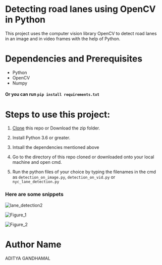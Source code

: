 # Detecting road lanes using OpenCV in Python
This project uses the computer vision library OpenCV to detect road lanes in an image and in video frames with the help of Python.


# Dependencies and Prerequisites
  - Python
  - OpenCV
  - Numpy
#### Or you can run `pip install requirements.txt` 


# Steps to use this project:
 1. [Clone](https://docs.github.com/en/github/creating-cloning-and-archiving-repositories/cloning-a-repository) this repo or Download the zip folder.
 
 2. Install Python 3.6 or greater.
 
 3. Intsall the dependencies mentioned above
 
 4. Go to the directory of this repo cloned or downloaded onto your local machine and open cmd.
 
 5. Run the python files of your choice by typing the filenames in the cmd as `detection_on_image.py`, `detection_on_vid.py` or `nyc_lane_detection.py`
 

### Here are some snippets

![lane_detection2](https://user-images.githubusercontent.com/61016383/93895610-a30a8800-fd0d-11ea-8572-6838f45c2717.png)

![Figure_1](https://user-images.githubusercontent.com/61016383/94996320-9a456c00-05c1-11eb-8232-2c6cc9fc10de.png)

![Figure_2](https://user-images.githubusercontent.com/61016383/94996325-a6312e00-05c1-11eb-9a56-cbe2da9417eb.png)


# Author Name
ADITYA GANDHAMAL
